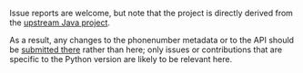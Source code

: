 Issue reports are welcome, but note that the project is directly
derived from the
[upstream Java project](https://github.com/googlei18n/libphonenumber).

As a result, any changes to the phonenumber metadata or to the API should be
[submitted there](https://github.com/googlei18n/libphonenumber/issues) rather
than here; only issues or contributions that are specific to the Python version
are likely to be relevant here.
